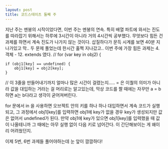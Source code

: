 ```yaml
---
layout: post
title: 코드스테이츠 둘째 주
---
```


지난 주는 멘붕의 시작이었다면, 이번 주는 멘붕의 연속. 특히 배열 파트에 와서는 진도를 따라잡기 위해서는 하루에 3시간이 아니라 거의 4시간씩 공부했다.
무엇보다 힘든 건 과제를 하면서 계속 진도가 나가지 않는 것이다. 삽질하다가 문득 시계를 보면 40분 지나가있고 막.. 두 문제 풀었는데 한시간 훌쩍 지나갔고..
이번 주에 가장 힘든 과제는 4.객체 - 12. extends 였다.
// for (var key in obj2) {

    if (obj1[key] == undefined) {
        obj1[key] = obj2[key];
    }
//
이 3줄을 만들어내기까지 얼마나 많은 시간이 걸렸는지.....
= 은 이퀄의 의미가 아니라 값을 대입하는 거라는 걸 머리로는 알고있는데, 막상 코드를 짤 때에는 자꾸만 a = b 하면 a는 b다라고 생각이 굳어져버린다.

for 문에서 in 을 사용하면 오브젝트 안의 키를 하나 하나 대입하면서 계속 코드가 실행되고, 그 과정에서 obj1[key]를 입력하면 obj1에 key가 없을 경우 key가 생성되지만 값은 없어서 undefined가 된다.
만약 obj1에 key가 있으면 obj1[key]를 입력했을 때 값이 나올테니까 그 때에는 아무 실행 없이 다음 키로 넘어간다.
이 간단해보이는 게 왜이리 어려웠던지.

이제 5번, 6번 과제들 풀어야하는데 눈 앞이 깜깜하다! 
